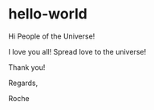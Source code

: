 # hello-world 

Hi People of the Universe!

I love you all! Spread love to the universe!


Thank you!

Regards,


Roche
